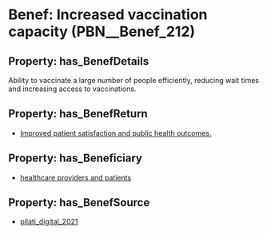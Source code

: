 # Benef: __Increased vaccination capacity__ (PBN__Benef_212)

## Property: has_BenefDetails

Ability to vaccinate a large number of people efficiently, reducing wait times and increasing access to vaccinations.

## Property: has_BenefReturn

* [Improved patient satisfaction and public health outcomes.](../BenefReturn/PBN__BenefReturn_219)

## Property: has_Beneficiary

* [healthcare providers and patients](../Stakeholder/PBN__Stakeholder_120)

## Property: has_BenefSource

* [pilati_digital_2021](../Article/PBN__Article_47)

